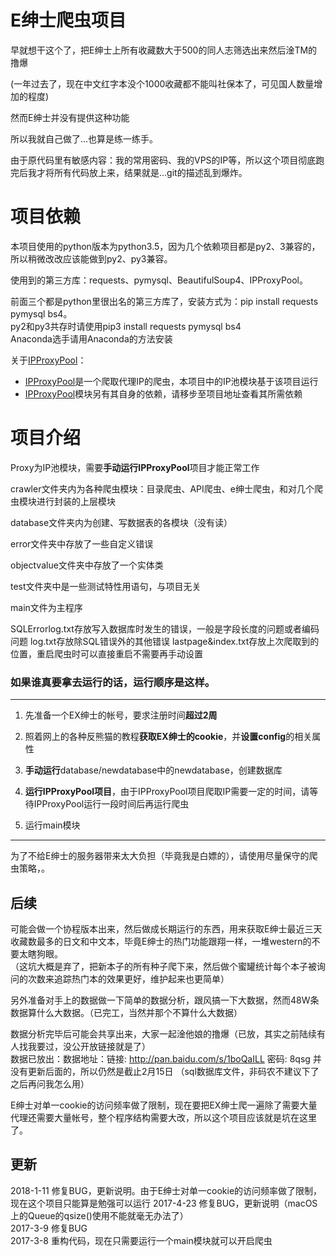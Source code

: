 # E绅士爬虫项目

早就想干这个了，把E绅士上所有收藏数大于500的同人志筛选出来然后淦TM的撸爆

(一年过去了，现在中文红字本没个1000收藏都不能叫社保本了，可见国人数量增加的程度)

然而E绅士并没有提供这种功能

所以我就自己做了...也算是练一练手。

由于原代码里有敏感内容：我的常用密码、我的VPS的IP等，所以这个项目彻底跑完后我才将所有代码放上来，结果就是...git的描述乱到爆炸。

# 项目依赖

本项目使用的python版本为python3.5，因为几个依赖项目都是py2、3兼容的，所以稍微改改应该能做到py2、py3兼容。

使用到的第三方库：requests、pymysql、BeautifulSoup4、IPProxyPool。  

前面三个都是python里很出名的第三方库了，安装方式为：pip install requests pymysql bs4。  
py2和py3共存时请使用pip3 install requests pymysql bs4  
Anaconda选手请用Anaconda的方法安装

关于[IPProxyPool](https://github.com/qiyeboy/IPProxyPool)：

* [IPProxyPool](https://github.com/qiyeboy/IPProxyPool)是一个爬取代理IP的爬虫，本项目中的IP池模块基于该项目运行
* [IPProxyPool](https://github.com/qiyeboy/IPProxyPool)模块另有其自身的依赖，请移步至项目地址查看其所需依赖

# 项目介绍

Proxy为IP池模块，需要**手动运行IPProxyPool**项目才能正常工作

crawler文件夹内为各种爬虫模块：目录爬虫、API爬虫、e绅士爬虫，和对几个爬虫模块进行封装的上层模块

database文件夹内为创建、写数据表的各模块（没有读）

error文件夹中存放了一些自定义错误

objectvalue文件夹中存放了一个实体类

test文件夹中是一些测试特性用语句，与项目无关

main文件为主程序

SQLErrorlog.txt存放写入数据库时发生的错误，一般是字段长度的问题或者编码问题
log.txt存放除SQL错误外的其他错误
lastpage&index.txt存放上次爬取到的位置，重启爬虫时可以直接重启不需要再手动设置

### 如果谁真要拿去运行的话，运行顺序是这样。
___

1. 先准备一个EX绅士的帐号，要求注册时间**超过2周**

2. 照着网上的各种反熊猫的教程**获取EX绅士的cookie**，并**设置config**的相关属性

3. **手动运行**database/newdatabase中的newdatabase，创建数据库

4. **运行IPProxyPool项目**，由于IPProxyPool项目爬取IP需要一定的时间，请等待IPProxyPool运行一段时间后再运行爬虫

5. 运行main模块
___

为了不给E绅士的服务器带来太大负担（毕竟我是白嫖的），请使用尽量保守的爬虫策略，。



## 后续
可能会做一个协程版本出来，然后做成长期运行的东西，用来获取E绅士最近三天收藏数最多的日文和中文本，毕竟E绅士的热门功能跟翔一样，一堆western的不要太瞎狗眼。  
（这坑大概是弃了，把新本子的所有种子爬下来，然后做个蜜罐统计每个本子被询问的次数来追踪热门本的效果更好，维护起来也更简单）

另外准备对手上的数据做一下简单的数据分析，跟风搞一下大数据，然而48W条数据算什么大数据。（已完工，当然并那个不算什么大数据）

数据分析完毕后可能会共享出来，大家一起淦他娘的撸爆（已放，其实之前陆续有人找我要过，没公开放链接就是了）  
数据已放出：数据地址：链接: http://pan.baidu.com/s/1boQaILL 密码: 8qsg  并没有更新后面的，所以仍然是截止2月15日
（sql数据库文件，非码农不建议下了之后再问我怎么用）

E绅士对单一cookie的访问频率做了限制，现在要把EX绅士爬一遍除了需要大量代理还需要大量帐号，整个程序结构需要大改，所以这个项目应该就是坑在这里了。

## 更新
2018-1-11 修复BUG，更新说明。由于E绅士对单一cookie的访问频率做了限制，现在这个项目只能算是勉强可以运行
2017-4-23 修复BUG，更新说明（macOS上的Queue的qsize()使用不能就毫无办法了）  
2017-3-9 修复BUG  
2017-3-8 重构代码，现在只需要运行一个main模块就可以开启爬虫
